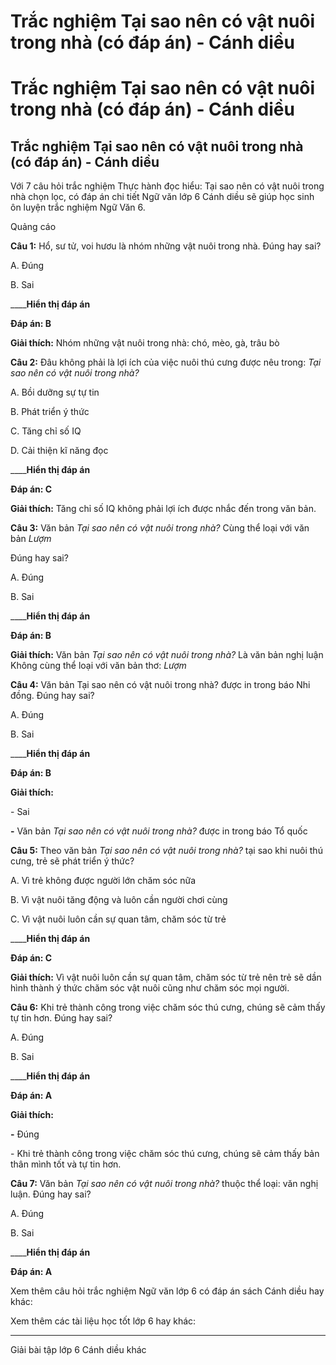 # Trắc nghiệm Tại sao nên có vật nuôi trong nhà (có đáp án) - Cánh diều

# Trắc nghiệm Tại sao nên có vật nuôi trong nhà (có đáp án) - Cánh diều

## Trắc nghiệm Tại sao nên có vật nuôi trong nhà (có đáp án) - Cánh diều

Với 7 câu hỏi trắc nghiệm Thực hành đọc hiểu: Tại sao nên có vật nuôi trong nhà chọn lọc, có đáp án chi tiết Ngữ văn lớp 6 Cánh diều sẽ giúp học sinh ôn luyện trắc nghiệm Ngữ Văn 6.

Quảng cáo

**Câu 1:** Hổ, sư tử, voi hươu là nhóm những vật nuôi trong nhà. Đúng hay sai?

A. Đúng

B. Sai

____**Hiển thị đáp án**

**Đáp án: B**

**Giải thích:** Nhóm những vật nuôi trong nhà: chó, mèo, gà, trâu bò

**Câu 2:** Đâu không phải là lợi ích của việc nuôi thú cưng được nêu trong: _Tại sao nên có vật nuôi trong nhà?_

A. Bồi dưỡng sự tự tin

B. Phát triển ý thức

C. Tăng chỉ số IQ

D. Cải thiện kĩ năng đọc

____**Hiển thị đáp án**

**Đáp án: C**

**Giải thích:** Tăng chỉ số IQ không phải lợi ích được nhắc đến trong văn bản.

**Câu 3:** Văn bản _Tại sao nên có vật nuôi trong nhà?_ Cùng thể loại với văn bản _Lượm_

Đúng hay sai?

A. Đúng

B. Sai

____**Hiển thị đáp án**

**Đáp án: B**

**Giải thích:** Văn bản _Tại sao nên có vật nuôi trong nhà?_ Là văn bản nghị luận Không cùng thể loại với văn bản thơ: _Lượm_

**Câu 4:** Văn bản Tại sao nên có vật nuôi trong nhà? được in trong báo Nhi đồng. Đúng hay sai?

A. Đúng

B. Sai

____**Hiển thị đáp án**

**Đáp án: B**

**Giải thích:**

\- Sai

**-** Văn bản _Tại sao nên có vật nuôi trong nhà?_ được in trong báo Tổ quốc

**Câu 5:** Theo văn bản _Tại sao nên có vật nuôi trong nhà?_ tại sao khi nuôi thú cưng, trẻ sẽ phát triển ý thức?

A. Vì trẻ không được người lớn chăm sóc nữa

B. Vì vật nuôi tăng động và luôn cần người chơi cùng

C. Vì vật nuôi luôn cần sự quan tâm, chăm sóc từ trẻ

____**Hiển thị đáp án**

**Đáp án: C**

**Giải thích:** Vì vật nuôi luôn cần sự quan tâm, chăm sóc từ trẻ nên trẻ sẽ dần hình thành ý thức chăm sóc vật nuôi cũng như chăm sóc mọi người.

**Câu 6:** Khi trẻ thành công trong việc chăm sóc thú cưng, chúng sẽ cảm thấy tự tin hơn. Đúng hay sai?

A. Đúng

B. Sai

____**Hiển thị đáp án**

**Đáp án: A**

**Giải thích:**

**-** Đúng

\- Khi trẻ thành công trong việc chăm sóc thú cưng, chúng sẽ cảm thấy bản thân mình tốt và tự tin hơn.

**Câu 7:** Văn bản _Tại sao nên có vật nuôi trong nhà?_ thuộc thể loại: văn nghị luận. Đúng hay sai?

A. Đúng

B. Sai

____**Hiển thị đáp án**

**Đáp án: A**

Xem thêm câu hỏi trắc nghiệm Ngữ văn lớp 6 có đáp án sách Cánh diều hay khác:

Xem thêm các tài liệu học tốt lớp 6 hay khác:

* * *

Giải bài tập lớp 6 Cánh diều khác
